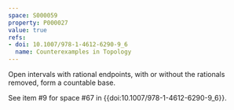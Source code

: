 ```yaml
---
space: S000059
property: P000027
value: true
refs:
- doi: 10.1007/978-1-4612-6290-9_6
  name: Counterexamples in Topology
---
```


Open intervals with rational endpoints, with or without the rationals removed, form a countable base.

See item #9 for space #67 in {{doi:10.1007/978-1-4612-6290-9_6}}.
